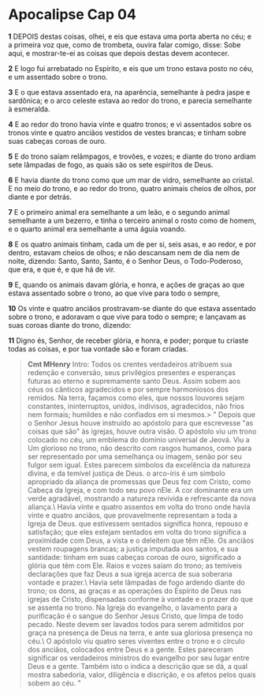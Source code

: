 # Apocalipse Cap 04

**1** 	DEPOIS destas coisas, olhei, e eis que estava uma porta aberta no céu; e a primeira voz que, como de trombeta, ouvira falar comigo, disse: Sobe aqui, e mostrar-te-ei as coisas que depois destas devem acontecer.

**2** 	E logo fui arrebatado no Espírito, e eis que um trono estava posto no céu, e um assentado sobre o trono.

**3** 	E o que estava assentado era, na aparência, semelhante à pedra jaspe e sardônica; e o arco celeste estava ao redor do trono, e parecia semelhante à esmeralda.

**4** 	E ao redor do trono havia vinte e quatro tronos; e vi assentados sobre os tronos vinte e quatro anciãos vestidos de vestes brancas; e tinham sobre suas cabeças coroas de ouro.

**5** 	E do trono saíam relâmpagos, e trovões, e vozes; e diante do trono ardiam sete lâmpadas de fogo, as quais são os sete espíritos de Deus.

**6** 	E havia diante do trono como que um mar de vidro, semelhante ao cristal. E no meio do trono, e ao redor do trono, quatro animais cheios de olhos, por diante e por detrás.

**7** 	E o primeiro animal era semelhante a um leão, e o segundo animal semelhante a um bezerro, e tinha o terceiro animal o rosto como de homem, e o quarto animal era semelhante a uma águia voando.

**8** 	E os quatro animais tinham, cada um de per si, seis asas, e ao redor, e por dentro, estavam cheios de olhos; e não descansam nem de dia nem de noite, dizendo: Santo, Santo, Santo, é o Senhor Deus, o Todo-Poderoso, que era, e que é, e que há de vir.

**9** 	E, quando os animais davam glória, e honra, e ações de graças ao que estava assentado sobre o trono, ao que vive para todo o sempre,

**10** 	Os vinte e quatro anciãos prostravam-se diante do que estava assentado sobre o trono, e adoravam o que vive para todo o sempre; e lançavam as suas coroas diante do trono, dizendo:

**11** 	Digno és, Senhor, de receber glória, e honra, e poder; porque tu criaste todas as coisas, e por tua vontade são e foram criadas.


> **Cmt MHenry** Intro: Todos os crentes verdadeiros atribuem sua redenção e conversão, seus privilégios presentes e esperanças futuras ao eterno e supremamente santo Deus. Assim sobem aos céus os cânticos agradecidos e por sempre harmoniosos dos remidos. Na terra, façamos como eles, que nossos louvores sejam constantes, ininterruptos, unidos, indivisos, agradecidos, não frios nem formais; humildes e não confiados em si mesmos.> " Depois que o Senhor Jesus houve instruído ao apóstolo para que escrevesse "as coisas que são" às igrejas, houve outra visão. O apóstolo viu um trono colocado no céu, um emblema do domínio universal de Jeová. Viu a Um glorioso no trono, não descrito com rasgos humanos, como para ser representado por uma semelhança ou imagem, senão por seu fulgor sem igual. Estes parecem símbolos da excelência da natureza divina, e da temível justiça de Deus. o arco-íris é um símbolo apropriado da aliança de promessas que Deus fez com Cristo, como Cabeça da Igreja, e com todo seu povo nEle. A cor dominante era um verde agradável, mostrando a natureza revivida e refrescante da nova aliança.\ Havia vinte e quatro assentos em volta do trono onde havia vinte e quatro anciãos, que provavelmente representam a toda a Igreja de Deus. que estivessem sentados significa honra, repouso e satisfação; que eles estejam sentados em volta do trono significa a proximidade com Deus, a vista e o deleitem que têm nEle. Os anciãos vestem roupagens brancas; a justiça imputada aos santos, e sua santidade: tinham em suas cabeças coroas de ouro, significado a glória que têm com Ele. Raios e vozes saíam do trono; as temíveis declarações que faz Deus a sua igreja acerca de sua soberana vontade e prazer.\ Havia sete lâmpadas de fogo ardendo diante do trono; os dons, as graças e as operações do Espírito de Deus nas igrejas de Cristo, dispensadas conforme à vontade e o prazer do que se assenta no trono. Na Igreja do evangelho, o lavamento para a purificação é o sangue do Senhor Jesus Cristo, que limpa de todo pecado. Neste devem ser lavados todos para serem admitidos por graça na presença de Deus na terra, e ante sua gloriosa presença no céu.\ O apóstolo viu quatro seres viventes entre o trono e o círculo dos anciãos, colocados entre Deus e a gente. Estes pareceram significar os verdadeiros ministros do evangelho por seu lugar entre Deus e a gente. Também isto o indica a descrição que se dá, a qual mostra sabedoria, valor, diligência e discrição, e os afetos pelos quais sobem ao céu. "